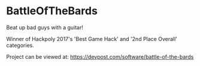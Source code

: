 # BattleOfTheBards
Beat up bad guys with a guitar!

Winner of Hackpoly 2017's 'Best Game Hack' and '2nd Place Overall' categories.

Project can be viewed at: https://devpost.com/software/battle-of-the-bards